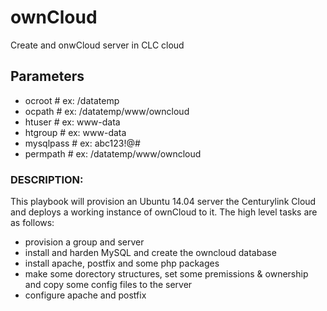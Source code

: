 # ownCloud
Create and onwCloud server in CLC cloud

## Parameters
* ocroot # ex: /datatemp  
* ocpath # ex: /datatemp/www/owncloud
* htuser # ex: www-data
* htgroup # ex: www-data
* mysqlpass # ex: abc123!@#
* permpath # ex: /datatemp/www/owncloud

### DESCRIPTION:
This playbook will provision an Ubuntu 14.04 server the Centurylink Cloud and deploys a working instance of ownCloud to it.
The high level tasks are as follows:
* provision a group and server
* install and harden MySQL and create the owncloud database
* install apache, postfix and some php packages
* make some dorectory structures, set some premissions & ownership and copy some config files to the server
* configure apache and postfix
